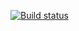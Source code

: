 [![Build status](https://ci.appveyor.com/api/projects/status/xw6vseehwmus4a3j?svg=true)](https://ci.appveyor.com/project/stunlook/ajavadz5)